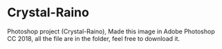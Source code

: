 # Crystal-Raino
Photoshop project (Crystal-Raino),
Made this image in Adobe Photoshop CC 2018,
all the file are in the folder,
feel free to download it.

